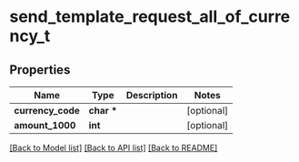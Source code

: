 # send_template_request_all_of_currency_t

## Properties
Name | Type | Description | Notes
------------ | ------------- | ------------- | -------------
**currency_code** | **char \*** |  | [optional] 
**amount_1000** | **int** |  | [optional] 

[[Back to Model list]](../README.md#documentation-for-models) [[Back to API list]](../README.md#documentation-for-api-endpoints) [[Back to README]](../README.md)


